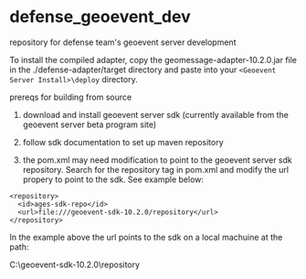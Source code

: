 defense_geoevent_dev
====================

repository for defense team's geoevent server development

To install the compiled adapter, copy the geomessage-adapter-10.2.0.jar file in the ./defense-adapter/target directory and paste into your ``<Geoevent Server Install>\deploy`` directory.

prereqs for building from source

1. download and install geoevent server sdk (currently available from the geoevent server beta program site)

2. follow sdk documentation to set up maven repository

3. the pom.xml may need modification to point to the geoevent server sdk repository. Search for the repository tag in pom.xml and modify the url propery to point to the sdk.  See example below:

```
<repository> 
  <id>ages-sdk-repo</id> 
  <url>file:///geoevent-sdk-10.2.0/repository</url> 
</repository>
```
In the example above the url points to the sdk on a local machuine at the path:

C:\geoevent-sdk-10.2.0\repository
